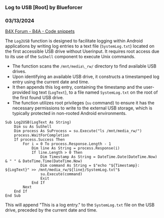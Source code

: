 ### Log to USB [Root] by Blueforcer
### 03/13/2024
[B4X Forum - B4A - Code snippets](https://www.b4x.com/android/forum/threads/159873/)

The `Log2USB` function is designed to facilitate logging within Android applications by writing log entries to a text file (`SystemLog.txt`) located on the first accessible USB drive without Userinput. It requires root access due to its use of the `SuShell` component to execute Unix commands.  
  
- The function scans the `/mnt/media\_rw/` directory to find available USB drives.  
- Upon identifying an available USB drive, it constructs a timestamped log entry using the current date and time.  
- It then appends this log entry, containing the timestamp and the user-provided log text (`LogText`), to a file named `SystemLog.txt` on the root of the first found USB drive.  
- The function utilizes root privileges (`su` command) to ensure it has the necessary permissions to write to the external USB storage, which is typically protected in non-rooted Android environments.  
  

```B4X
Sub Log2USB(LogText As String)  
    Dim su As SuShell  
    Dim process As SuProcess = su.Execute("ls /mnt/media_rw/")  
    process.WaitForCompletion  
    If process.Success Then  
        For i = 0 To process.Response.Length - 1  
            Dim line As String = process.Response(i)  
            If line.Length > 0 Then  
                Dim Timestamp As String = DateTime.Date(DateTime.Now) & " " & DateTime.Time(DateTime.Now)  
                Dim command As String = $"echo "${Timestamp}: ${LogText}" >> /mnt/media_rw/${line}/SystemLog.txt"$  
                su.Execute(command)  
                Exit  
            End If  
        Next  
    End If  
End Sub
```

  
  
This will append "This is a log entry." to the `SystemLog.txt` file on the USB drive, preceded by the current date and time.